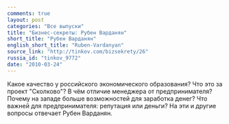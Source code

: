 ```yaml
---
comments: true
layout: post
categories: "Все выпуски"
title: "Бизнес-секреты: Рубен Варданян"
short_title: "Рубен Варданян"
english_short_title: "Ruben-Vardanyan"
source_link: "http://tinkov.com/bizsekrety/26"
russia_id: "tinkov_9772"
date: "2010-03-24"
---
```

Какое качество у российского экономического образования? Что это за проект "Сколково"? В чём отличие менеджера от предпринимателя? Почему на западе больше возможностей для заработка денег? Что важней для предпринимателя: репутация или деньги? На эти и другие вопросы отвечает Рубен Варданян.
